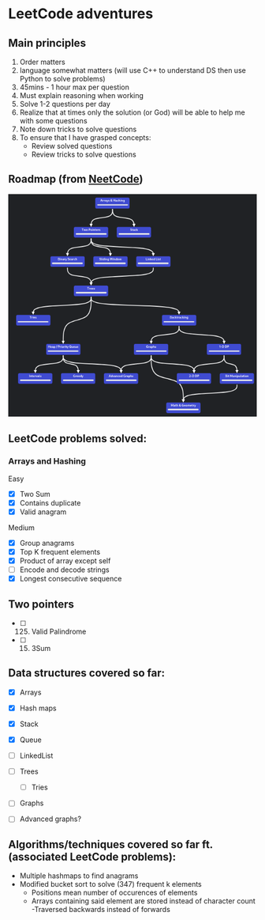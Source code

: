# LeetCode adventures

## Main principles 

1. Order matters
1. language somewhat matters (will use C++ to understand DS then use Python to solve problems)
1. 45mins - 1 hour max per question
1. Must explain reasoning when working
1. Solve 1-2 questions per day
1. Realize that at times only the solution (or God) will be able to help me with some questions
1. Note down tricks to solve questions
1. To ensure that I have grasped concepts:
    + Review solved questions
    + Review tricks to solve questions

## Roadmap (from [NeetCode](https://neetcode.io/roadmap))
![roadmap](roadmap.png)

## LeetCode problems solved:
### Arrays and Hashing
Easy
- [x] Two Sum
- [x] Contains duplicate
- [x] Valid anagram

Medium
- [x] Group anagrams
- [x] Top K frequent elements
- [x] Product of array except self
- [ ] Encode and decode strings
- [x] Longest consecutive sequence

## Two pointers
- [ ] 125. Valid Palindrome
- [ ] 15. 3Sum

## Data structures covered so far:
- [x] Arrays
- [x] Hash maps
- [x] Stack
- [x] Queue
- [ ] LinkedList
- [ ] Trees
    - [ ] Tries
- [ ] Graphs
- [ ] Advanced graphs?


## Algorithms/techniques covered so far ft. (associated LeetCode problems):
- Multiple hashmaps to find anagrams
- Modified bucket sort to solve (347) frequent k elements
    - Positions mean number of occurences of elements
    - Arrays containing said element are stored instead of character count
    -Traversed backwards instead of forwards
